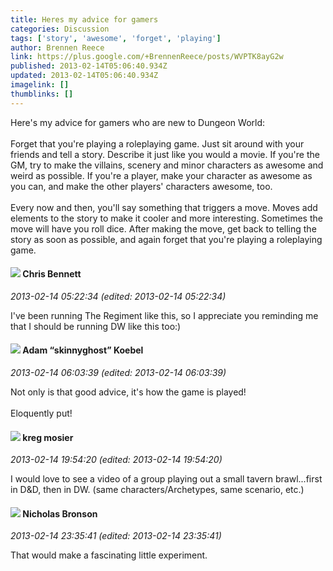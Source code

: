 ```yaml
---
title: Heres my advice for gamers
categories: Discussion
tags: ['story', 'awesome', 'forget', 'playing']
author: Brennen Reece
link: https://plus.google.com/+BrennenReece/posts/WVPTK8ayG2w
published: 2013-02-14T05:06:40.934Z
updated: 2013-02-14T05:06:40.934Z
imagelink: []
thumblinks: []
---
```


Here&#39;s my advice for gamers who are new to Dungeon World:<br /><br />Forget that you&#39;re playing a roleplaying game. Just sit around with your friends and tell a story. Describe it just like you would a movie. If you&#39;re the GM, try to make the villains, scenery and minor characters as awesome and weird as possible. If you&#39;re a player, make your character as awesome as you can, and make the other players&#39; characters awesome, too.<br /><br />Every now and then, you&#39;ll say something that triggers a move. Moves add elements to the story to make it cooler and more interesting. Sometimes the move will have you roll dice. After making the move, get back to telling the story as soon as possible, and again forget that you&#39;re playing a roleplaying game.
<div id='comment z12yd1555zekt5dxk04cdt5b5tbgzjriqys0k'>
  <h4><img src='{{site.baseurl}}//images/avatars/118281161314909153080_photo.jpg'> Chris Bennett</h4>
      <p><cite>2013-02-14 05:22:34 (edited: 2013-02-14 05:22:34)</cite></p>
        <p>I&#39;ve been running The Regiment like this, so I appreciate you reminding me that I should be running DW like this too:)</p>
</div>
        

<div id='comment z12yd1555zekt5dxk04cdt5b5tbgzjriqys0k'>
  <h4><img src='{{site.baseurl}}//images/avatars/112484087750169360510_photo.jpg'> Adam “skinnyghost” Koebel</h4>
      <p><cite>2013-02-14 06:03:39 (edited: 2013-02-14 06:03:39)</cite></p>
        <p>Not only is that good advice, it&#39;s how the game is played!<br /><br />Eloquently put!</p>
</div>
        

<div id='comment z12yd1555zekt5dxk04cdt5b5tbgzjriqys0k'>
  <h4><img src='{{site.baseurl}}//images/avatars/117488642469021140204_photo.jpg'> kreg mosier</h4>
      <p><cite>2013-02-14 19:54:20 (edited: 2013-02-14 19:54:20)</cite></p>
        <p>I would love to see a video of a group playing out a small tavern brawl...first in D&amp;D, then in DW. (same characters/Archetypes, same scenario, etc.)</p>
</div>
        

<div id='comment z12yd1555zekt5dxk04cdt5b5tbgzjriqys0k'>
  <h4><img src='{{site.baseurl}}//images/avatars/111177215002181262861_photo.jpg'> Nicholas Bronson</h4>
      <p><cite>2013-02-14 23:35:41 (edited: 2013-02-14 23:35:41)</cite></p>
        <p>That would make a fascinating little experiment.</p>
</div>
        